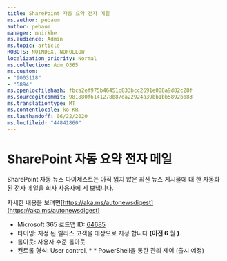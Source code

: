 ```yaml
---
title: SharePoint 자동 요약 전자 메일
ms.author: pebaum
author: pebaum
manager: mnirkhe
ms.audience: Admin
ms.topic: article
ROBOTS: NOINDEX, NOFOLLOW
localization_priority: Normal
ms.collection: Adm_O365
ms.custom:
- "9003118"
- "5894"
ms.openlocfilehash: fbca2ef975b46451c833bcc2691e008a9d82c28f
ms.sourcegitcommit: 981880f6141278b87da22924a39bb1bb5892bb83
ms.translationtype: MT
ms.contentlocale: ko-KR
ms.lasthandoff: 06/22/2020
ms.locfileid: "44841860"
---
```

# <a name="sharepoint-auto-digest-email"></a>SharePoint 자동 요약 전자 메일

SharePoint 자동 뉴스 다이제스트는 아직 읽지 않은 최신 뉴스 게시물에 대 한 자동화 된 전자 메일을 회사 사용자에 게 보냅니다.

자세한 내용을 보려면[https://aka.ms/autonewsdigest](https://aka.ms/autonewsdigest)

- Microsoft 365 로드맵 ID: [64685](https://www.microsoft.com/microsoft-365/roadmap?filters=&featureid=64685)
- 타이밍: 지정 된 릴리스 고객을 대상으로 지정 합니다 **(이전 6** 월 **)**.
- 롤아웃: 사용자 수준 롤아웃
- 컨트롤 형식: User control, * * PowerShell을 통한 관리 제어 (출시 예정)

